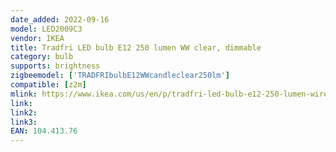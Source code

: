 ```yaml
---
date_added: 2022-09-16
model: LED2009C3
vendor: IKEA
title: Tradfri LED bulb E12 250 lumen WW clear, dimmable
category: bulb
supports: brightness
zigbeemodel: ['TRADFRIbulbE12WWcandleclear250lm']
compatible: [z2m]
mlink: https://www.ikea.com/us/en/p/tradfri-led-bulb-e12-250-lumen-wireless-dimmable-warm-white-chandelier-clear-10441376/
link: 
link2: 
link3: 
EAN: 104.413.76
---
```

